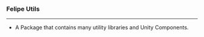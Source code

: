 ### Felipe Utils
----------------------------------
- A Package that contains many utility libraries and Unity Components. 